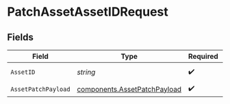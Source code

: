 # PatchAssetAssetIDRequest


## Fields

| Field                                                                        | Type                                                                         | Required                                                                     | Description                                                                  |
| ---------------------------------------------------------------------------- | ---------------------------------------------------------------------------- | ---------------------------------------------------------------------------- | ---------------------------------------------------------------------------- |
| `AssetID`                                                                    | *string*                                                                     | :heavy_check_mark:                                                           | ID of the asset                                                              |
| `AssetPatchPayload`                                                          | [components.AssetPatchPayload](../../models/components/assetpatchpayload.md) | :heavy_check_mark:                                                           | N/A                                                                          |